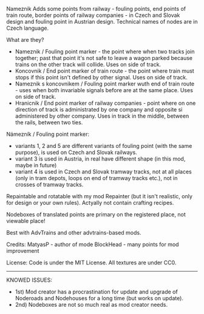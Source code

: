Nameznik
Adds some points from railway - fouling points, end points of train route, border points of railway companies - in Czech and Slovak design and fouling point in Austrian design. Technical names of nodes are in Czech language.

What are they?
* Nameznik / Fouling point marker - the point where when two tracks join together; past that point it's not safe to leave a wagon parked because trains on the other track will collide. Uses on side of track.
* Koncovnik / End point marker of train route - the point where train must stops if this point isn't defined by other signal. Uses on side of track.
* Nameznik s koncovnikem / Fouling point marker wuth end of train route - uses when both invariable signals before are at the same place. Uses on side of track.
* Hranicnik / End point marker of railway companies - point where on one direction of track is administrated by one company and opposite si administered by other company. Uses in track in the middle, between the rails, between two ties.

Námezník / Fouling point marker:
* variants 1, 2 and 5 are different variants of fouling point (with the same purpose), is used on Czech and Slovak railways.
* variant 3 is used in Austria, in real have different shape (in this mod, maybe in future)
* variant 4 is used in Czech and Slovak tramway tracks, not at all places (only in tram depots, loops on end of tramway tracks etc.), not in crosses of tramway tracks.

Repaintable and rotatable with my mod Repainter (but it isn't realistic, only for design or your own rules).
Actyally not contain crafting recipes.

Nodeboxes of translated points are primary on the registered place, not viewable place!

Best with AdvTrains and other advtrains-based mods.

Credits:
MatyasP - author of mode
BlockHead - many points for mod improvement

License:
Code is under the MIT License. All textures are under CC0.

-------------
KNOWED ISSUES:
* 1st) Mod creator has a procrastination for update and upgrade of
Noderoads and Nodehouses for a long time (but works on update).
* 2nd) Nodeboxes are not so much real as mod creator needs.
